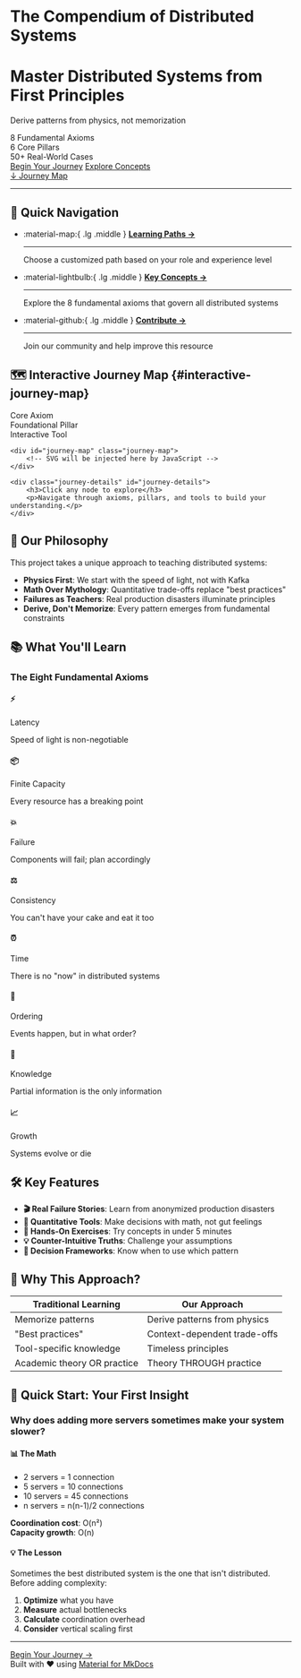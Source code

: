 # The Compendium of Distributed Systems

<div class="hero-container">
  <div class="hero-animation">
    <canvas id="network-visualization"></canvas>
  </div>
  <div class="hero-content">
    <h1 class="hero-title">Master Distributed Systems from <span class="highlight">First Principles</span></h1>
    <p class="hero-subtitle">Derive patterns from physics, not memorization</p>
    <div class="hero-stats">
      <div class="stat-item">
        <span class="stat-number">8</span>
        <span class="stat-label">Fundamental Axioms</span>
      </div>
      <div class="stat-item">
        <span class="stat-number">6</span>
        <span class="stat-label">Core Pillars</span>
      </div>
      <div class="stat-item">
        <span class="stat-number">50+</span>
        <span class="stat-label">Real-World Cases</span>
      </div>
    </div>
    <div class="hero-cta">
      <a href="introduction/" class="hero-button primary">Begin Your Journey</a>
      <a href="#interactive-journey-map" class="hero-button secondary">Explore Concepts</a>
    </div>
    <a href="#interactive-journey-map" class="scroll-hint">
      <span class="scroll-text">↓ Journey Map</span>
    </a>
  </div>
</div>

---

## 🚀 Quick Navigation

<div class="grid cards" markdown>

- :material-map:{ .lg .middle } **[Learning Paths →](introduction/roadmap.md)**

    ---

    Choose a customized path based on your role and experience level

- :material-lightbulb:{ .lg .middle } **[Key Concepts →](#what-youll-learn)**

    ---

    Explore the 8 fundamental axioms that govern all distributed systems

- :material-github:{ .lg .middle } **[Contribute →](https://github.com/deepaucksharma/DStudio)**

    ---

    Join our community and help improve this resource

</div>

## 🗺️ Interactive Journey Map {#interactive-journey-map}

<div id="journey-map-container">
    <div class="journey-legend">
        <div class="legend-item">
            <span class="legend-dot axiom"></span>
            <span>Core Axiom</span>
        </div>
        <div class="legend-item">
            <span class="legend-dot pillar"></span>
            <span>Foundational Pillar</span>
        </div>
        <div class="legend-item">
            <span class="legend-dot tool"></span>
            <span>Interactive Tool</span>
        </div>
    </div>
    
    <div id="journey-map" class="journey-map">
        <!-- SVG will be injected here by JavaScript -->
    </div>
    
    <div class="journey-details" id="journey-details">
        <h3>Click any node to explore</h3>
        <p>Navigate through axioms, pillars, and tools to build your understanding.</p>
    </div>
</div>


## 🎯 Our Philosophy

This project takes a unique approach to teaching distributed systems:

- **Physics First**: We start with the speed of light, not with Kafka
- **Math Over Mythology**: Quantitative trade-offs replace "best practices"
- **Failures as Teachers**: Real production disasters illuminate principles
- **Derive, Don't Memorize**: Every pattern emerges from fundamental constraints


## 📚 What You'll Learn

<div class="axiom-box animate-fadeIn">

### The Eight Fundamental Axioms

<div class="axiom-grid">

<div class="axiom-item">
<h4 class="axiom-item__icon">⚡</h4>
<div class="axiom-item__title">Latency</div>
<p class="axiom-item__description">Speed of light is non-negotiable</p>
</div>

<div class="axiom-item">
<h4 class="axiom-item__icon">📦</h4>
<div class="axiom-item__title">Finite Capacity</div>
<p class="axiom-item__description">Every resource has a breaking point</p>
</div>

<div class="axiom-item">
<h4 class="axiom-item__icon">💥</h4>
<div class="axiom-item__title">Failure</div>
<p class="axiom-item__description">Components will fail; plan accordingly</p>
</div>

<div class="axiom-item">
<h4 class="axiom-item__icon">⚖️</h4>
<div class="axiom-item__title">Consistency</div>
<p class="axiom-item__description">You can't have your cake and eat it too</p>
</div>

<div class="axiom-item">
<h4 class="axiom-item__icon">⏰</h4>
<div class="axiom-item__title">Time</div>
<p class="axiom-item__description">There is no "now" in distributed systems</p>
</div>

<div class="axiom-item">
<h4 class="axiom-item__icon">🔄</h4>
<div class="axiom-item__title">Ordering</div>
<p class="axiom-item__description">Events happen, but in what order?</p>
</div>

<div class="axiom-item">
<h4 class="axiom-item__icon">🧩</h4>
<div class="axiom-item__title">Knowledge</div>
<p class="axiom-item__description">Partial information is the only information</p>
</div>

<div class="axiom-item">
<h4 class="axiom-item__icon">📈</h4>
<div class="axiom-item__title">Growth</div>
<p class="axiom-item__description">Systems evolve or die</p>
</div>

</div>

</div>

## 🛠️ Key Features

- **🎬 Real Failure Stories**: Learn from anonymized production disasters
- **🧮 Quantitative Tools**: Make decisions with math, not gut feelings
- **🔧 Hands-On Exercises**: Try concepts in under 5 minutes
- **💡 Counter-Intuitive Truths**: Challenge your assumptions
- **🎯 Decision Frameworks**: Know when to use which pattern

## 🌟 Why This Approach?

| Traditional Learning | Our Approach |
|---------------------|--------------|
| Memorize patterns | Derive patterns from physics |
| "Best practices" | Context-dependent trade-offs |
| Tool-specific knowledge | Timeless principles |
| Academic theory OR practice | Theory THROUGH practice |

## 🚦 Quick Start: Your First Insight

<div class="truth-box">

### Why does adding more servers sometimes make your system slower?

<div class="grid grid--2">

<div>
<h4>📊 The Math</h4>

- 2 servers = 1 connection
- 5 servers = 10 connections  
- 10 servers = 45 connections
- n servers = n(n-1)/2 connections

**Coordination cost**: O(n²)  
**Capacity growth**: O(n)
</div>

<div>
<h4>💡 The Lesson</h4>

Sometimes the best distributed system is the one that isn't distributed. Before adding complexity:

1. **Optimize** what you have
2. **Measure** actual bottlenecks
3. **Calculate** coordination overhead
4. **Consider** vertical scaling first
</div>

</div>

</div>


---

<div class="text-center my-6">
    <a href="introduction/index.md" class="btn btn--primary btn--lg">
        Begin Your Journey →
    </a>
</div>

<div class="text-center text-neutral-600 text-sm mt-6">
    Built with ❤️ using <a href="https://squidfunk.github.io/mkdocs-material/">Material for MkDocs</a>
</div>

